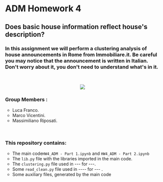 <H1>ADM Homework 4</H1> 
<H2>Does basic house information reflect house's description?</H2>

<H3> In this assignment we will perform a clustering analysis of house announcements in Rome from Immobiliare.it. Be careful you may notice that the announcement is written in Italian. Don't worry about it, you don't need to understand what's in it. </H3>
<br>
<p align="center">
<img src="https://camo.githubusercontent.com/9d32e19e82363aa589d84bf720de44c2968b2eb9/68747470733a2f2f646972656374696f6e7363752e6f72672f77702d636f6e74656e742f75706c6f6164732f323031382f30382f63617368666f72686f6d652e706e67">
</p>

<H3>Group Members :</H3>
  <ul>
    <li type="circle">Luca Franco.</li>
    <li type="circle">Marco Vicentini.</li>
    <li type="circle">Massimiliano Riposati.</li>
  </ul>
<br>
<H3>This repository contains:</H3>
  <ul>
  <li type="circle">The main code<code>HW4_ADM - Part 1.ipynb</code> and <code>HW4_ADM - Part 2.ipynb</code></li>
  <li type="circle">The <code>lib.py</code> file with the libraries imported in the main code.</li>
  <li type="circle">The <code>clustering.py</code> file used in --- for ---.</li>
  <li type="circle">Some <code>read_clean.py</code> file used in ---- for --- .</li>
  <li type="circle">Some auxiliary files, generated by the main code</li>
  </ul>
  

